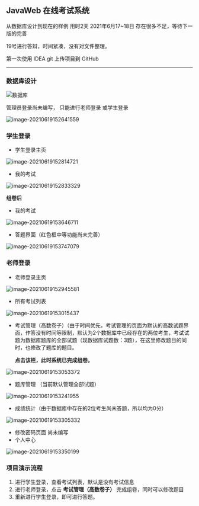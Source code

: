 ## JavaWeb 在线考试系统

从数据库设计到现在的样例 用时2天  2021年6月17~18日  存在很多不足，等待下一版的完善

19号进行答辩，时间紧凑，没有对文件整理。

第一次使用 IDEA git 上传项目到 GitHub

---

### 数据库设计

![数据库](readme_img/数据库.png)


管理员登录尚未编写， 只能进行老师登录 或学生登录

![image-20210619152641559](readme_img/image-20210619152641559.png)

### 学生登录

- 学生登录主页

![image-20210619152814721](readme_img/image-20210619152814721.png)

- 我的考试

![image-20210619152833329](readme_img/image-20210619152833329.png)



**组卷后**

- 我的考试

![image-20210619153646711](readme_img/image-20210619153646711.png)

- 答题界面（红色框中等功能尚未完善）

![image-20210619153747079](readme_img/image-20210619153747079.png)

### 老师登录

- 老师登录主页

![image-20210619152945581](readme_img/image-20210619152945581.png)

- 所有考试列表

![image-20210619153015437](readme_img/image-20210619153015437.png)

- 考试管理（高数卷子）（由于时间优先，考试管理的页面为默认的高数试题界面，作答没有时间等限制，默认为2个数据库中已经存在的两位考生，考试试题为数据库题库的全部试题（现数据库试题数：3题），在这里修改题目的同时，也修改了题库的题目。

  **点击该栏，此时系统已完成组卷。**

![image-20210619153053372](readme_img/image-20210619153053372.png)

- 题库管理 （当前默认管理全部试题）

![image-20210619153241955](readme_img/image-20210619153241955.png)

- 成绩统计（由于数据库中存在的2位考生尚未答题，所以均为0分）

![image-20210619153305332](readme_img/image-20210619153305332.png)

- 修改密码页面 尚未编写
- 个人中心

![image-20210619153350199](readme_img/image-20210619153350199.png)



###  项目演示流程

1. 进行学生登录，查看考试列表，默认是没有考试信息
2. 进行老师登录，点击 **考试管理（高数卷子）** 完成组卷，同时可以修改题目
3. 重新进行学生登录，即可进行答题。

